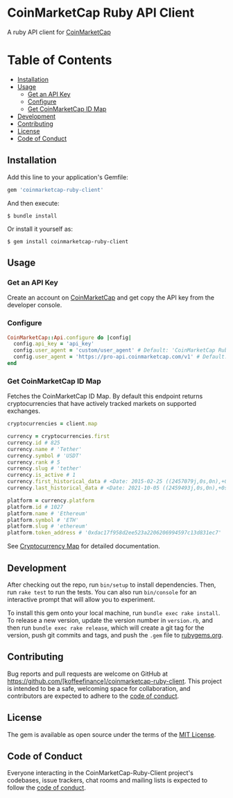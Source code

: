 # CoinMarketCap Ruby API Client

A ruby API client for [CoinMarketCap](https://coinmarketcap.com/api/documentation/v1/)

# Table of Contents

- [Installation](#installation)
- [Usage](#usage)
  - [Get an API Key](#get-an-api-token)
  - [Configure](#configure)
  - [Get CoinMarketCap ID Map](#get-coinmarketcap-id-map)
- [Development](#development)
- [Contributing](#contributing)
- [License](#license)
- [Code of Conduct](#code-of-conduct)

## Installation

Add this line to your application's Gemfile:

```ruby
gem 'coinmarketcap-ruby-client'
```

And then execute:

    $ bundle install

Or install it yourself as:

    $ gem install coinmarketcap-ruby-client

## Usage

### Get an API Key

Create an account on [CoinMarketCap](https://pro.coinmarketcap.com/) and get copy the API key from the developer console.

### Configure

```ruby
CoinMarketCap::Api.configure do |config|
  config.api_key = 'api_key'
  config.user_agent = 'custom/user_agent' # Default: 'CoinMarketCap Ruby Client/1.0.0'
  config.user_agent = 'https://pro-api.coinmarketcap.com/v1' # Default: 'https://pro-api.coinmarketcap.com/v1'
end
```

### Get CoinMarketCap ID Map

Fetches the CoinMarketCap ID Map. By default this endpoint returns cryptocurrencies that have actively tracked markets on supported exchanges.

```ruby
cryptocurrencies = client.map

currency = cryptocurrencies.first
currency.id # 825
currency.name # 'Tether'
currency.symbol # 'USDT'
currency.rank # 5
currency.slug # 'tether'
currency.is_active # 1
currency.first_historical_data # <Date: 2015-02-25 ((2457079j,0s,0n),+0s,2299161j)>
currency.last_historical_data # <Date: 2021-10-05 ((2459493j,0s,0n),+0s,2299161j)>

platform = currency.platform
platform.id # 1027
platform.name # 'Ethereum'
platform.symbol # 'ETH'
platform.slug # 'ethereum'
platform.token_address # '0xdac17f958d2ee523a2206206994597c13d831ec7'
```

See [Cryptocurrency Map](https://coinmarketcap.com/api/documentation/v1/#operation/getV1CryptocurrencyMap) for detailed documentation.

## Development

After checking out the repo, run `bin/setup` to install dependencies. Then, run `rake test` to run the tests. You can also run `bin/console` for an interactive prompt that will allow you to experiment.

To install this gem onto your local machine, run `bundle exec rake install`. To release a new version, update the version number in `version.rb`, and then run `bundle exec rake release`, which will create a git tag for the version, push git commits and tags, and push the `.gem` file to [rubygems.org](https://rubygems.org).

## Contributing

Bug reports and pull requests are welcome on GitHub at https://github.com/[koffeefinance]/coinmarketcap-ruby-client. This project is intended to be a safe, welcoming space for collaboration, and contributors are expected to adhere to the [code of conduct](https://github.com/koffeefinance/coinmarketcap-ruby-client/blob/master/CODE_OF_CONDUCT.md).

## License

The gem is available as open source under the terms of the [MIT License](https://opensource.org/licenses/MIT).

## Code of Conduct

Everyone interacting in the CoinMarketCap-Ruby-Client project's codebases, issue trackers, chat rooms and mailing lists is expected to follow the [code of conduct](https://github.com/koffeefinance/coinmarketcap-ruby-client/blob/master/CODE_OF_CONDUCT.md).
